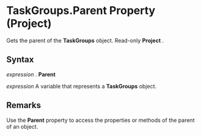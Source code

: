 
# TaskGroups.Parent Property (Project)

Gets the parent of the  **TaskGroups** object. Read-only **Project** .


## Syntax

 _expression_ . **Parent**

 _expression_ A variable that represents a **TaskGroups** object.


## Remarks

Use the  **Parent** property to access the properties or methods of the parent of an object.

